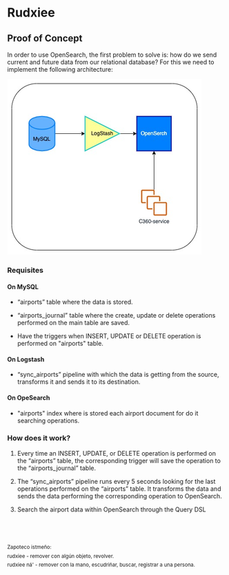 # Rudxiee
## Proof of Concept

In order to use OpenSearch, the first problem to solve is: how do we send current and future data from our relational database?
For this we need to implement the following architecture:

![Proof of Concept Schema](Opensearch_POC.jpg)

### Requisites

#### On MySQL

- “airports” table where the data is stored.

- “airports_journal” table where the create, update or delete operations performed on the main table are saved.

- Have the triggers when INSERT, UPDATE or DELETE operation is performed on "airports" table.

#### On Logstash

- “sync_airports” pipeline with which the data is getting from the source, transforms it and sends it to its destination.

#### On OpeSearch

- "airports" index where is stored each airport document for do it searching operations.

### How does it work?

1. Every time an INSERT, UPDATE, or DELETE operation is performed on the “airports” table, the corresponding trigger will save the operation to the “airports_journal” table.

2. The “sync_airports” pipeline runs every 5 seconds looking for the last operations performed on the “airports” table. It transforms the data and sends the data performing the corresponding operation to OpenSearch.

3. Search the airport data within OpenSearch through the Query DSL

<br/><br/><br/>
<sub>Zapoteco istmeño:</sub><br/>
<sub>rudxiee - remover con algún objeto, revolver.</sub><br/>
<sub>rudxiee ná' - remover con la mano, escudriñar, buscar, registrar a una persona.</sub><br/>